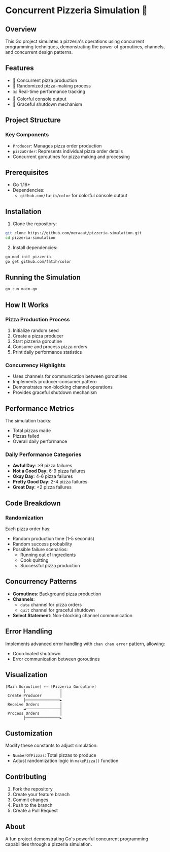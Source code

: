 # Concurrent Pizzeria Simulation 🍕

## Overview

This Go project simulates a pizzeria's operations using concurrent programming techniques, demonstrating the power of goroutines, channels, and concurrent design patterns.

## Features

- 🔄 Concurrent pizza production
- 🎲 Randomized pizza-making process
- 📊 Real-time performance tracking
- 🌈 Colorful console output
- 🚦 Graceful shutdown mechanism

## Project Structure

### Key Components

- `Producer`: Manages pizza order production
- `pizzaOrder`: Represents individual pizza order details
- Concurrent goroutines for pizza making and processing

## Prerequisites

- Go 1.16+
- Dependencies:
  - `github.com/fatih/color` for colorful console output

## Installation

1. Clone the repository:
```bash
git clone https://github.com/meraaat/pizzeria-simulation.git
cd pizzeria-simulation
```

2. Install dependencies:
```bash
go mod init pizzeria
go get github.com/fatih/color
```

## Running the Simulation

```bash
go run main.go
```

## How It Works

### Pizza Production Process

1. Initialize random seed
2. Create a pizza producer
3. Start pizzeria goroutine
4. Consume and process pizza orders
5. Print daily performance statistics

### Concurrency Highlights

- Uses channels for communication between goroutines
- Implements producer-consumer pattern
- Demonstrates non-blocking channel operations
- Provides graceful shutdown mechanism

## Performance Metrics

The simulation tracks:
- Total pizzas made
- Pizzas failed
- Overall daily performance

### Daily Performance Categories

- **Awful Day**: >9 pizza failures
- **Not a Good Day**: 6-9 pizza failures
- **Okay Day**: 4-6 pizza failures
- **Pretty Good Day**: 2-4 pizza failures
- **Great Day**: <2 pizza failures

## Code Breakdown

### Randomization

Each pizza order has:
- Random production time (1-5 seconds)
- Random success probability
- Possible failure scenarios:
  - Running out of ingredients
  - Cook quitting
  - Successful pizza production

## Concurrency Patterns

- **Goroutines**: Background pizza production
- **Channels**: 
  - `data` channel for pizza orders
  - `quit` channel for graceful shutdown
- **Select Statement**: Non-blocking channel communication

## Error Handling

Implements advanced error handling with `chan chan error` pattern, allowing:
- Coordinated shutdown
- Error communication between goroutines

## Visualization

```
[Main Goroutine] ←→ [Pizzeria Goroutine]
        │               │
 Create Producer        │
        ├───────────────►
 Receive Orders         │
        ◄───────────────┤
 Process Orders         │
        ├───────────────►
```

## Customization

Modify these constants to adjust simulation:
- `NumberOfPizzas`: Total pizzas to produce
- Adjust randomization logic in `makePizza()` function

## Contributing

1. Fork the repository
2. Create your feature branch
3. Commit changes
4. Push to the branch
5. Create a Pull Request


## About

A fun project demonstrating Go's powerful concurrent programming capabilities through a pizzeria simulation.
